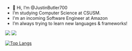 - 👋 Hi, I’m @JustinButler700
- I’m studying Computer Science at CSUSM.
- I'm an incoming Software Engineer at Amazon
- I’m always trying to learn new languages & frameworks!

<a href="https://www.linkedin.com/in/justbtlr/" target="_blank"><img src='https://img.shields.io/badge/LinkedIn-0077B5?style=for-the-badge&logo=linkedin&logoColor=white'></a>
<a href="https://leetcode.com/JustinButler/" target="_blank"><img src='https://img.shields.io/badge/-LeetCode-FFA116?style=for-the-badge&logo=LeetCode&logoColor=black'></a>

[![Top Langs](https://github-readme-stats.vercel.app/api/top-langs/?username=justinbutler700&show_icons=true&theme=radical)](https://github.com/anuraghazra/github-readme-stats)



<!---
JustinButler700/JustinButler700 is a ✨ special ✨ repository because its `README.md` (this file) appears on your GitHub profile.
You can click the Preview link to take a look at your changes.
--->
